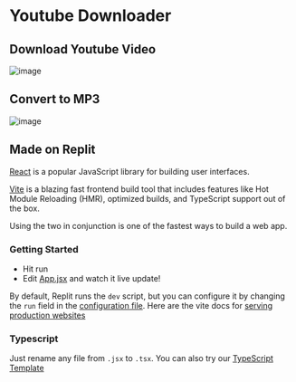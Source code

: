 # Youtube Downloader

## Download Youtube Video
![image](https://github.com/autumn-absconds/Youtube-Downloader/assets/65112908/6f7a62be-6de6-485a-8429-cdd8fdbe4c0e)

## Convert to MP3
![image](https://github.com/autumn-absconds/Youtube-Downloader/assets/65112908/0d06d586-de62-41b0-9027-edd1055707a0)

## Made on Replit
[React](https://reactjs.org/) is a popular JavaScript library for building user interfaces.

[Vite](https://vitejs.dev/) is a blazing fast frontend build tool that includes features like Hot Module Reloading (HMR), optimized builds, and TypeScript support out of the box.

Using the two in conjunction is one of the fastest ways to build a web app.

### Getting Started
- Hit run
- Edit [App.jsx](#src/App.jsx) and watch it live update!

By default, Replit runs the `dev` script, but you can configure it by changing the `run` field in the [configuration file](#.replit). Here are the vite docs for [serving production websites](https://vitejs.dev/guide/build.html)

### Typescript

Just rename any file from `.jsx` to `.tsx`. You can also try our [TypeScript Template](https://replit.com/@replit/React-TypeScript)
